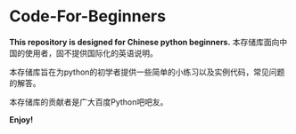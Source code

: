 # Code-For-Beginners

**This repository is designed for Chinese python beginners.**
本存储库面向中国的使用者，固不提供国际化的英语说明。

本存储库旨在为python的初学者提供一些简单的小练习以及实例代码，常见问题的解答。

本存储库的贡献者是广大百度Python吧吧友。

**Enjoy!**
